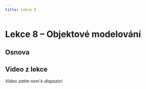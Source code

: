 ```yaml
---
title: Lekce 8
---
```

# Lekce 8 – Objektové modelování

## Osnova

## Video z lekce
*Video zatím není k dispozici*
